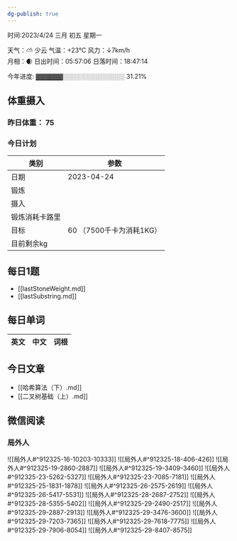 ```yaml
---
dg-publish: true
---
```



时间:2023/4/24 三月 初五 星期一

天气：⛅️  少云 气温：+23°C 风力：↓7km/h  
月相：🌒 日出时间：05:57:06 日落时间：18:47:14

今年进度: ▓▓▓▓▓▓░░░░░░░░░░░░░░ 31.21%

## 体重摄入

### 昨日体重： 75
### 今日计划
| 类别           | 参数                    |
| -------------- | ----------------------- |
| 日期           | 2023-04-24               |
| 锻炼           |               |
| 摄入           |  |
| 锻炼消耗卡路里 | |
| 目标           | 60      （7500千卡为消耗1KG）                |
| 目前剩余kg               |                          |



## 每日1题

- [[lastStoneWeight.md]]
- [[lastSubstring.md]]


## 每日单词

| 英文       | 中文       |词根|
| ---------- | ---------- | ---|


## 今日文章

- [[哈希算法（下）.md]]
- [[二叉树基础（上）.md]]


## 微信阅读

<!-- start of weread -->

### 局外人
![[局外人#^912325-16-10203-10333]]
![[局外人#^912325-18-406-426]]
![[局外人#^912325-19-2860-2887]]
![[局外人#^912325-19-3409-3460]]
![[局外人#^912325-23-5262-5327]]
![[局外人#^912325-23-7085-7181]]
![[局外人#^912325-25-1831-1878]]
![[局外人#^912325-26-2575-2619]]
![[局外人#^912325-26-5417-5531]]
![[局外人#^912325-28-2687-2752]]
![[局外人#^912325-28-5355-5402]]
![[局外人#^912325-29-2490-2517]]
![[局外人#^912325-29-2887-2913]]
![[局外人#^912325-29-3476-3600]]
![[局外人#^912325-29-7203-7365]]
![[局外人#^912325-29-7618-7775]]
![[局外人#^912325-29-7906-8054]]
![[局外人#^912325-29-8407-8575]]

<!-- end of weread -->
